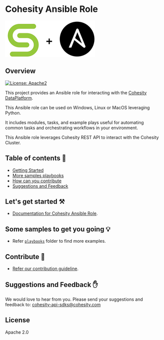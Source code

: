 <!--
  Title: Cohesity Ansible Role
  Description: This project provides a Ansible role for interacting with the Cohesity DataPlatform
  Author: Cohesity Inc
  -->
# Cohesity Ansible Role

![](docs/assets/images/cohesity_ansible.png)

## Overview
[![License: Apache2](https://img.shields.io/hexpm/l/plug.svg?style=popout)](https://github.com/cohesity/cohesity-ansible-role/blob/master/LICENSE)

This project provides an Ansible role for interacting with the [Cohesity DataPlatform](https://www.cohesity.com/products/data-platform).

This Ansible role can be used on Windows, Linux or MacOS leveraging Python.

It includes modules, tasks, and example plays useful for automating common tasks and orchestrating workflows in your environment.

This Ansible role leverages Cohesity REST API to interact with the Cohesity Cluster.

## Table of contents :scroll:

 - [Getting Started](#get-started)
 - [More samples playbooks](#example)
 - [How can you contribute](#contribute)
 - [Suggestions and Feedback](#suggest)


## <a name="get-started"></a> Let's get started :hammer_and_pick:

* [Documentation for Cohesity Ansible Role](./docs).

## <a name="examples"></a> Some samples to get you going :bulb:

* Refer [`playbooks`](./playbooks) folder to find more examples.

## <a name="contribute"></a> Contribute :handshake:

* [Refer our contribution guideline](./CONTRIBUTING.md).

## <a name="suggest"></a> Suggestions and Feedback :raised_hand:

We would love to hear from you. Please send your suggestions and feedback to: [cohesity-api-sdks@cohesity.com](mailto:cohesity-api-sdks@cohesity.com)

## License

Apache 2.0
